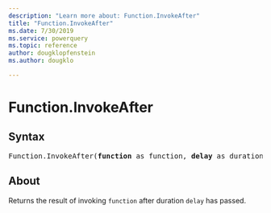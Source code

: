 ```yaml
---
description: "Learn more about: Function.InvokeAfter"
title: "Function.InvokeAfter"
ms.date: 7/30/2019
ms.service: powerquery
ms.topic: reference
author: dougklopfenstein
ms.author: dougklo

---
```

# Function.InvokeAfter

## Syntax

<pre>
Function.InvokeAfter(<b>function</b> as function, <b>delay</b> as duration) as any 
</pre>
  
## About  
Returns the result of invoking `function` after duration `delay` has passed.
  
